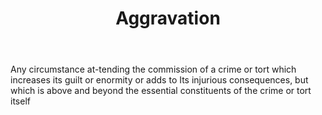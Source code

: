 ---
title: Aggravation
letter: A
permalink: "/definitions/bld-aggravation.html"
body: Any circumstance at-tending the commission of a crime or tort which increases
  its guilt or enormity or adds to Its injurious consequences, but which is above
  and beyond the essential constituents of the crime or tort itself
published_at: '2018-07-07'
source: Black's Law Dictionary 2nd Ed (1910)
layout: post
---